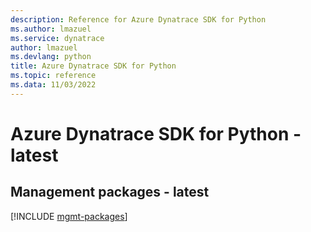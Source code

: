 ```yaml
---
description: Reference for Azure Dynatrace SDK for Python
ms.author: lmazuel
ms.service: dynatrace
author: lmazuel
ms.devlang: python
title: Azure Dynatrace SDK for Python
ms.topic: reference
ms.data: 11/03/2022
---
```

# Azure Dynatrace SDK for Python - latest

## Management packages - latest
[!INCLUDE [mgmt-packages](dynatrace-mgmt-index.md)]